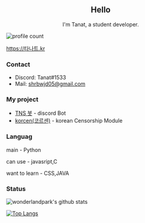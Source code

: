 <h2 align="center">Hello</h2>
<p align="center">I'm Tanat, a student developer.</p>

![profile count](https://komarev.com/ghpvc/?username=Tanat05&color=red)&nbsp;

https://타나트.kr
### Contact
- Discord: Tanat#1533
- Mail: [shrbwjd05@gmail.com](mailto:shrbwjd05@gmail.com)

### My project
- [TNS 봇](https://discord.com/api/oauth2/authorize?client_id=848795383751639080&permissions=8&scope=bot%20applications.commands) - discord Bot
- [korcen(코르센)](https://github.com/TANAT96564/korcen) - korean Censorship Module

### Languag
main - Python

can use - javasript,C

want to learn - CSS,JAVA

### Status
![wonderlandpark's github stats](https://github-readme-stats.vercel.app/api?username=Tanat05&bg_color=ffa745,8ba4db,8ba4db&title_color=fff&text_color=fff&show_icons=true&count_private=true)

[![Top Langs](https://github-readme-stats.vercel.app/api/top-langs/?username=Tanat05&bg_color=ffa745,8ba4db,8ba4db&title_color=fff&text_color=fff)](https://github.com/Tanat05/github-readme-stats)
